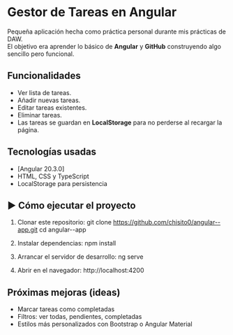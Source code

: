 # Gestor de Tareas en Angular

Pequeña aplicación hecha como práctica personal durante mis prácticas de DAW.  
El objetivo era aprender lo básico de **Angular** y **GitHub** construyendo algo sencillo pero funcional.

##  Funcionalidades
- Ver lista de tareas.
- Añadir nuevas tareas.
- Editar tareas existentes.
- Eliminar tareas.
- Las tareas se guardan en **LocalStorage** para no perderse al recargar la página.

##  Tecnologías usadas
- [Angular 20.3.0]  
- HTML, CSS y TypeScript  
- LocalStorage para persistencia  

## ▶ Cómo ejecutar el proyecto
1. Clonar este repositorio:
   git clone https://github.com/chisito0/angular--app.git
   cd angular--app

2. Instalar dependencias:
   npm install

3. Arrancar el servidor de desarrollo:
   ng serve

4. Abrir en el navegador:
   http://localhost:4200
   
##  Próximas mejoras (ideas)
- Marcar tareas como completadas
- Filtros: ver todas, pendientes, completadas
- Estilos más personalizados con Bootstrap o Angular Material